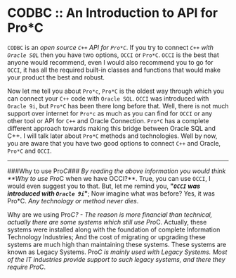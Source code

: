CODBC :: An Introduction to API for Pro*C
=========================================

`CODBC` is an _open source `C++` API for `Pro*C`_. If you try to connect _`C++` with `Oracle SQL`_ then you have two options, `OCCI` or `Pro*C`. `OCCI` is the best that anyone would recommend, even I would also recommend you to go for `OCCI`, it has all the required built-in classes and functions that would make your product the best and robust.

Now let me tell you about `Pro*c`, `Pro*C` is the oldest way through which you can connect your `C++` code with `Oracle SQL`. `OCCI` was introduced with `Oracle 9i`, but `Pro*C` has been there long before that. Well, there is not much support over internet for `Pro*c` as much as you can find for `OCCI` or any other tool or API for `C++` and Oracle Connection. `Pro*C` has a complete different approach towards making this bridge between Oracle SQL and C++. I will talk later about `Pro*C` methods and technologies. Well by now, you are aware that you have two good options to connect `C++` and Oracle, `Pro*C` and `OCCI`.

***

###Why to use Pro*C###
By reading the above information you would think **Why to use Pro*C when we have OCCI?**. True, you can use `OCCI`, I would even suggest you to that. But, let me remind you, **"_`OCCI` was introduced with `Oracle 9i`_"**; Now imagine what was before? Yes, it was Pro*C. _Any technology or method never dies_.

Why are we using Pro*C? - The reason is more financial than technical, actually there are some systems which still use Pro*C. Actually, these systems were installed along with the foundation of complete Information Technology Industries; And the cost of migrating or upgrading these systems are much high than maintaining these systems. These systems are known as Legacy Systems. Pro*C is mainly used with Legacy Systems. Most of the IT industries provide support to such legacy systems, and there they require Pro*C.
